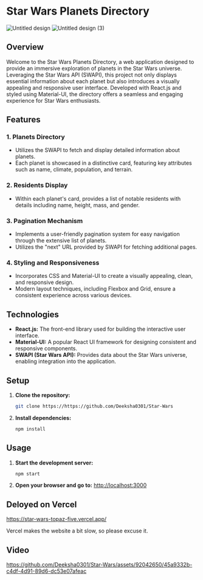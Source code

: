 
# Star Wars Planets Directory

![Untitled design](https://github.com/Deeksha0301/Star-Wars/assets/92042650/353a9999-9b47-46f3-b894-f15aa74ab3af)
![Untitled design (3)](https://github.com/Deeksha0301/Star-Wars/assets/92042650/d5aa3d80-f227-499e-b4b0-d1d66810ed36)


## Overview

Welcome to the Star Wars Planets Directory, a web application designed to provide an immersive exploration of planets in the Star Wars universe. Leveraging the Star Wars API (SWAPI), this project not only displays essential information about each planet but also introduces a visually appealing and responsive user interface. Developed with React.js and styled using Material-UI, the directory offers a seamless and engaging experience for Star Wars enthusiasts.

## Features

### 1. Planets Directory
   - Utilizes the SWAPI to fetch and display detailed information about planets.
   - Each planet is showcased in a distinctive card, featuring key attributes such as name, climate, population, and terrain.

### 2. Residents Display
   - Within each planet's card, provides a list of notable residents with details including name, height, mass, and gender.

### 3. Pagination Mechanism
   - Implements a user-friendly pagination system for easy navigation through the extensive list of planets.
   - Utilizes the "next" URL provided by SWAPI for fetching additional pages.

### 4. Styling and Responsiveness
   - Incorporates CSS and Material-UI to create a visually appealing, clean, and responsive design.
   - Modern layout techniques, including Flexbox and Grid, ensure a consistent experience across various devices.


## Technologies

- **React.js:** The front-end library used for building the interactive user interface.
- **Material-UI:** A popular React UI framework for designing consistent and responsive components.
- **SWAPI (Star Wars API):** Provides data about the Star Wars universe, enabling integration into the application.

## Setup

1. **Clone the repository:**
   ```bash
   git clone https://https://github.com/Deeksha0301/Star-Wars
   ```


2. **Install dependencies:**
   ```bash
   npm install
   ```

## Usage

1. **Start the development server:**
   ```bash
   npm start
   ```

2. **Open your browser and go to:**
   [http://localhost:3000](http://localhost:3000)

## Deloyed on Vercel
https://star-wars-topaz-five.vercel.app/

Vercel makes the website a bit slow, so please excuse it.

## Video



https://github.com/Deeksha0301/Star-Wars/assets/92042650/45a9332b-c4df-4d91-89d6-dc53e07afeac










